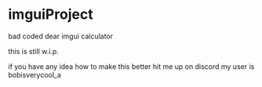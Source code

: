 # imguiProject
 bad coded dear imgui calculator

this is still w.i.p.

if you have any idea how to make this better hit me up on discord
my user is bobisverycool_a

